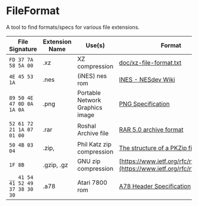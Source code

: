 # FileFormat
A tool to find formats/specs for various file extensions.

| File Signature | Extension Name | Use(s) | Format |
|----------------|----------------|--------|--------| 
| ``` FD 37 7A 58 5A 00 ``` | .xz | XZ compression | [doc/xz-file-format.txt](https://chromium.googlesource.com/chromium/deps/xz/+/77022065014d48cf51d83322264ab4836fd175ec/doc/xz-file-format.txt) |
| ``` 4E 45 53 1A ``` | .nes | (iNES) nes rom |[INES - NESdev Wiki](https://www.nesdev.org/wiki/INES) |
| ``` 89 50 4E 47 0D 0A 1A 0A ``` | .png | Portable Network Graphics image | [PNG Specification](http://www.libpng.org/pub/png/spec/1.2/PNG-Structure.html) |
| ``` 52 61 72 21 1A 07 01 00 ``` | .rar | Roshal Archive file | [RAR 5.0 archive format](https://www.rarlab.com/technote.htm) |
| ``` 50 4B 03 04 ``` | .zip,  | Phil Katz zip compression | [The structure of a PKZip file](https://users.cs.jmu.edu/buchhofp/forensics/formats/pkzip.html) |
| ``` 1F 8B ``` | .gzip, .gz | GNU zip compression | [https://www.ietf.org/rfc/rfc1952.txt](https://www.ietf.org/rfc/rfc1952.txt) |
| ``` __ 41 54 41 52 49 37 38 30 30 ``` | .a78 | Atari 7800 rom | [A78 Header Specification](https://7800.8bitdev.org/index.php/A78_Header_Specification) |
